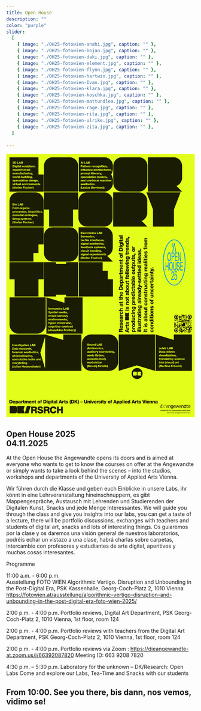 ```yaml
---
title: Open House
description: ""
color: "purple"
slider:
  [
    { image: "./OH25-fotowien-anahi.jpg", caption: "" },
    { image: "./OH25-fotowien-bojan.jpg", caption: "" },
    { image: "./OH25-fotowien-daki.jpg", caption: "" },
    { image: "./OH25-fotowien-element.jpg", caption: "" },
    { image: "./OH25-fotowien-flynn.jpg", caption: "" },
    { image: "./OH25-fotowien-hartwin.jpg", caption: "" },
    { image: "./OH25-fotowien-Ivan.jpg", caption: "" },
    { image: "./OH25-fotowien-klara.jpg", caption: "" },
    { image: "./OH25-fotowien-koschka.jpg", caption: "" },
    { image: "./OH25-fotowien-mattundlea.jpg", caption: "" },
    { image: "./OH25-fotowien-rage.jpg", caption: "" },
    { image: "./OH25-fotowien-rita.jpg", caption: "" },
    { image: "./OH25-fotowien-ulrike.jpg", caption: "" },
    { image: "./OH25-fotowien-zita.jpg", caption: "" },
  ]

---
```


![](./DK_OH25_1.jpg)

## Open House 2025</br>04.11.2025

At the Open House the Angewandte opens its doors and is aimed at everyone who wants to get to know the courses on offer at the Angewandte or simply wants to take a look behind the scenes – into the studios, workshops and departments of the University of Applied Arts Vienna.

Wir führen durch die Klasse und geben euch Einblicke in unsere Labs, ihr könnt in eine Lehrveranstaltung hineinschnuppern, es gibt Mappengespräche, Austausch mit Lehrenden und Studierenden der Digitalen Kunst, Snacks und jede Menge Interessantes. We will guide you through the class and give you insights into our labs, you can get a taste of a lecture, there will be portfolio discussions, exchanges with teachers and students of digital art, snacks and lots of interesting things. Os guiaremos por la clase y os daremos una visión general de nuestros laboratorios, podréis echar un vistazo a una clase, habrá charlas sobre carpetas, intercambio con profesores y estudiantes de arte digital, aperitivos y muchas cosas interesantes.

Programme

11:00 a.m. - 6:00 p.m.  
Ausstellung FOTO WIEN
Algorithmic Vertigo. Disruption and Unbounding in the Post-Digital Era, PSK Kassenhalle, Georg-Coch-Platz 2, 1010 Vienna
https://fotowien.at/ausstellung/algorithmic-vertigo-disruption-and-unbounding-in-the-post-digital-era-foto-wien-2025/

2:00 p.m. - 4:00 p.m. 
Portfolio reviews, Digital Art Department, PSK Georg-Coch-Platz 2, 1010 Vienna, 1st floor, room 124

2:00 p.m. - 4:00 p.m. 
Portfolio reviews with teachers from the Digital Art Department, PSK Georg-Coch-Platz 2, 1010 Vienna, 1st floor, room 124

2:00 p.m. - 4:00 p.m.
Portfolio reviews via Zoom : 
https://dieangewandte-at.zoom.us/j/66392087820
Meeting ID: 663 9208 7820

4:30 p.m. – 5:30 p.m.
Laboratory for the unknown – DK/Research: Open Labs
Come and explore our Labs, Tea-Time and Snacks with our students

## From 10:00. See you there, bis dann, nos vemos, vidimo se!

<!--
## Open House 2024</br>05.11.2024

At the Open House the Angewandte opens its doors and is aimed at everyone who wants to get to know the courses on offer at the Angewandte or simply wants to take a look behind the scenes – into the studios, workshops and departments of the University of Applied Arts Vienna.


On November 5, which is also Guy Fawkes Day & US Election Night, we welcome you at Digitale Kunst with open Labs, open kitchen, open doors. We’ll guide you through the premises; there are donuts, inserts, Q&A, and conversations. Wir empfangen Euch mit open Labs, offener Küche, offenen Türen. Wir führen durch die Klasse, es gibt Donuts, Inserts, Q & A und Gespräche. Le damos la bienvenida con labs abiertos, cocina abierta, puertas abiertas. Te guiamos por los espacios; habrá donuts, inserts, Q&A y conversaciones. Dočekujemo te s otvorene laboratorije, otvorena kuhinja, otvorena vrata. Vodimo vas kroz ucionice! Na raspolaganju su vam slatke krofnice i umetnost! Stojimo vam na raspolaganju ako imate pitanja! (Q & A)

## From 10:00. Open end. See you there, bis dann, nos vemos, vidimo se! -->
